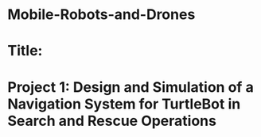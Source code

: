 # Mobile-Robots-and-Drones
# Title:
#      Project 1: Design and Simulation of a Navigation System for TurtleBot in Search and Rescue Operations
